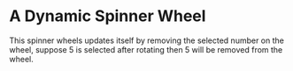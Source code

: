 # A Dynamic Spinner Wheel

This spinner wheels updates itself by removing the selected number on the wheel, suppose 5 is selected after rotating then 5 will be removed from the wheel.

